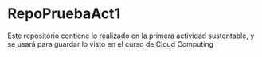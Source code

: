 # RepoPruebaAct1
Este repositorio contiene lo realizado en la primera actividad sustentable, y se usará para guardar lo visto en el curso de Cloud Computing
